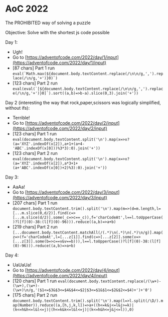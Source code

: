 # AoC 2022

The PROHIBITED way of solving a puzzle

Objective: Solve with the shortest js code possible

Day 1:
- Ugh!
- Go to [https://adventofcode.com/2022/day/1/input](https://adventofcode.com/2022/day/1/input)
- [87 chars] Part 1 run ```eval(`Math.max(${document.body.textContent.replace(/\n\n/g,',').replace(/\n/g,'+')}0)`)```
- [123 chars] Part 2 run ```eval(eval(`[${document.body.textContent.replace(/\n\n/g,',').replace(/\n/g,'+')}0]`).sort((a,b)=>b-a).slice(0,3).join('+'))```

Day 2 (interesting the way that rock,paper,scissors was logically simplified, without ifs):
- Terrible!
- Go to [https://adventofcode.com/2022/day/2/input](https://adventofcode.com/2022/day/2/input)
- [123 chars] Part 1 run ```eval(document.body.textContent.split('\n').map(x=>x?(a='XYZ'.indexOf(x[2]),a+1+(a+4-'ABC'.indexOf(x[0]))%3*3):0).join('+'))```
- [123 chars] Part 2 run ```eval(document.body.textContent.split('\n').map(x=>x?(a='XYZ'.indexOf(x[2]),a*3+1+(a+'ABC'.indexOf(x[0])+2)%3):0).join('+'))```

Day 3:
- AaAa!
- Go to [https://adventofcode.com/2022/day/3/input](https://adventofcode.com/2022/day/3/input)
- [207 chars] Part 1 run ```document.body.textContent.trim().split('\n').map(m=>(d=m.length,l=[...m.slice(0,d/2)].find(c=>[...m.slice(d/2)].some(_c=>c==_c)),f='charCodeAt',l==l.toUpperCase()?l[f](0)-38:(l[f](0)-96))).reduce((a,b)=>a+b)```
- [219 chars] Part 2 run ```[...document.body.textContent.matchAll(/(.*)\n(.*)\n(.*)\n/g)].map(z=>(f='charCodeAt',l=[...z[1]].find(c=>[...z[2]].some(v=>[...z[3]].some(b=>c==v&v==b))),l==l.toUpperCase()?l[f](0)-38:(l[f](0)-96))).reduce((a,b)=>a+b)```

Day 4:
- UaUaUa!
- Go to [https://adventofcode.com/2022/day/4/input](https://adventofcode.com/2022/day/4/input)
- [120 chars] Part 1 run ```eval(document.body.textContent.replace(/(\w+)-(\w+),(\w+)-(\w+)\n/g,'($1<=$3&$3<=$4&$4<=$2|$3<=$1&$1<=$2&$2<=$4)+')+'0')```
- [175 chars] Part 2 run ```document.body.textContent.trim().split('\n').map(l=>l.split(/\D/).map(Number)).reduce((a,[h,j,k,l])=>a+((h<=k&j<=l&j>=k)|(k<=h&h<=l&l<=j)|(h<=k&k<=l&l<=j)|(k<=h&h<=j&j<=l)),0)```
